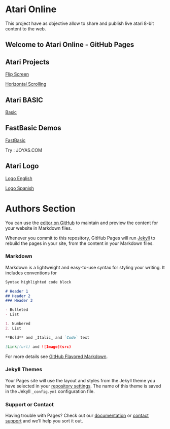 # Atari Online

This project have as objective allow to share and publish live atari 8-bit content to the web.

## Welcome to Atari Online - GitHub Pages

## Atari Projects

[Flip Screen](https://eahumada.github.io/AtariOnline/atariprojects.html?disk_filename=scrolling.atr)

[Horizontal Scrolling](https://eahumada.github.io/AtariOnline/atariprojects.html?disk_filename=flip.atr)

## Atari BASIC

[Basic](https://eahumada.github.io/basic/?)

## FastBasic Demos

[FastBasic](https://eahumada.github.io/AtariOnline/fastbasic.html?disk_filename=fastbasic.atr)

Try : JOYAS.COM

## Atari Logo

[Logo English](https://eahumada.github.io/logospa/?disk_filename=logo.atr)

[Logo Spanish](https://eahumada.github.io/logospa/?disk_filename=logoatari.atr)


# Authors Section

You can use the [editor on GitHub](https://github.com/eahumada/AtariOnline/edit/gh-pages/index.md) to maintain and preview the content for your website in Markdown files.

Whenever you commit to this repository, GitHub Pages will run [Jekyll](https://jekyllrb.com/) to rebuild the pages in your site, from the content in your Markdown files.

### Markdown

Markdown is a lightweight and easy-to-use syntax for styling your writing. It includes conventions for

```markdown
Syntax highlighted code block

# Header 1
## Header 2
### Header 3

- Bulleted
- List

1. Numbered
2. List

**Bold** and _Italic_ and `Code` text

[Link](url) and ![Image](src)
```

For more details see [GitHub Flavored Markdown](https://guides.github.com/features/mastering-markdown/).

### Jekyll Themes

Your Pages site will use the layout and styles from the Jekyll theme you have selected in your [repository settings](https://github.com/eahumada/AtariOnline/settings). The name of this theme is saved in the Jekyll `_config.yml` configuration file.

### Support or Contact

Having trouble with Pages? Check out our [documentation](https://docs.github.com/categories/github-pages-basics/) or [contact support](https://support.github.com/contact) and we’ll help you sort it out.
